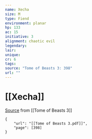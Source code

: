 ```yaml
---
name: Xecha
size: M
type: Fiend
environment: planar
hp: 133
ac: 15
initiative: 3
alignment: chaotic evil
legendary: 
lair: 
unique: 
cr: 6
tags: 
source: "Tome of Beasts 3: 398"
url: ""
---
```

# [[Xecha]]

[Source](zotero://open-pdf/library/items/BLGR9HVR?page=398) from [[Tome of Beasts 3]]

```pdf
{
	"url": "[[Tome of Beasts 3.pdf]]",
	"page": [398]
}
```

